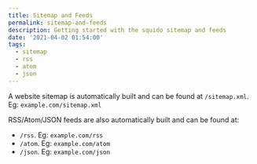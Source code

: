 ```yaml
---
title: Sitemap and Feeds
permalink: sitemap-and-feeds
description: Getting started with the squido sitemap and feeds
date: '2021-04-02 01:54:00'
tags: 
  - sitemap
  - rss
  - atom
  - json
---
```


A website sitemap is automatically built and can be found at `/sitemap.xml`. Eg: `example.com/sitemap.xml`

RSS/Atom/JSON feeds are also automatically built and can be found at:

- `/rss`. Eg: `example.com/rss`
- `/atom`. Eg: `example.com/atom`
- `/json`. Eg: `example.com/json`